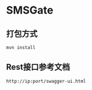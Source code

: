 # SMSGate

## 打包方式
```shell script
mvn install
```

## Rest接口参考文档
```shell script
http://ip:port/swagger-ui.html
```